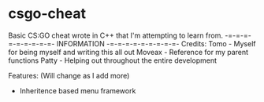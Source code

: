 # csgo-cheat

Basic CS:GO cheat wrote in C++ that I'm attempting to learn from.
-=-=-=-=-=-=-=-=-=- INFORMATION -=-=-=-=-=-=-=-=-=-
Credits:
  Tomo	  - Myself for being myself and writing this all out
  Moveax	- Reference for my parent functions
  Patty	  - Helping out throughout the entire development

Features: (Will change as I add more)
  - Inheritence based menu framework 
